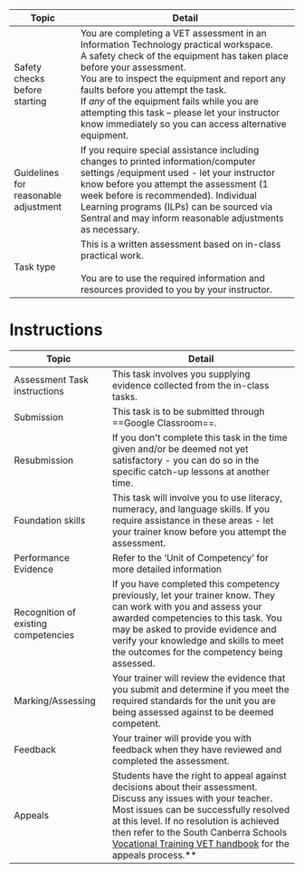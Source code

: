 
| Topic                                | Detail                                                                                                                                                                                                                                                                                                                                                                                                                |
| ------------------------------------ | --------------------------------------------------------------------------------------------------------------------------------------------------------------------------------------------------------------------------------------------------------------------------------------------------------------------------------------------------------------------------------------------------------------------- |
| Safety checks before starting        | You are completing a VET assessment in an Information Technology practical workspace.<br>A safety check of the equipment has taken place before your assessment. <br>You are to inspect the equipment and report any faults before you attempt the task.<br>If *any* of the equipment fails while you are attempting this task – please let your instructor know immediately so you can access alternative equipment. |
| Guidelines for reasonable adjustment | If you require special assistance including changes to printed information/computer settings /equipment used - let your instructor know before you attempt the assessment (1 week before is recommended). Individual Learning programs (ILPs) can be sourced via Sentral and may inform reasonable adjustments as necessary.                                                                                          |
| Task type                            | This is a written assessment based on in-class practical work.<br><br>You are to use the required information and resources provided to you by your instructor.                                                                                                                                                                                                                                                       |

# Instructions

| Topic                                | Detail                                                                                                                                                                                                                                                                                                                                                                                                          |
| ------------------------------------ | --------------------------------------------------------------------------------------------------------------------------------------------------------------------------------------------------------------------------------------------------------------------------------------------------------------------------------------------------------------------------------------------------------------- |
| Assessment Task instructions         | This task involves you supplying evidence collected from the in-class tasks.                                                                                                                                                                                                                                                                                                                                    |
| Submission                           | This task is to be submitted through ==Google Classroom==.                                                                                                                                                                                                                                                                                                                                                      |
| Resubmission                         | If you don't complete this task in the time given and/or be deemed not yet satisfactory - you can do so in the specific catch-up lessons at another time.                                                                                                                                                                                                                                                       |
| Foundation skills                    | This task will involve you to use literacy, numeracy, and language skills. If you require assistance in these areas - let your trainer know before you attempt the assessment.                                                                                                                                                                                                                                  |
| Performance Evidence                 | Refer to the ‘Unit of Competency’ for more detailed information                                                                                                                                                                                                                                                                                                                                                 |
| Recognition of existing competencies | If you have completed this competency previously, let your trainer know. They can work with you and assess your awarded competencies to this task. You may be asked to provide evidence and verify your knowledge and skills to meet the outcomes for the competency being assessed.                                                                                                                            |
| Marking/Assessing                    | Your trainer will review the evidence that you submit and determine if you meet the required standards for the unit you are being assessed against to be deemed competent.                                                                                                                                                                                                                                      |
| Feedback                             | Your trainer will provide you with feedback when they have reviewed and completed the assessment.                                                                                                                                                                                                                                                                                                               |
| Appeals                              | Students have the right to appeal against decisions about their assessment. Discuss any issues with your teacher. Most issues can be successfully resolved at this level. If no resolution is achieved then refer to the South Canberra Schools [Vocational Training VET handbook](https://docs.google.com/document/d/1Y7Q4Tp6QEz93RfloNvqUfxUeLq9u_BIav68UQuc_yzQ/edit?usp=sharing) for the appeals process.** |





















  

